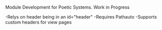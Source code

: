 Module Development for Poetic Systems. Work in Progress

-Relys on header being in an id="header"
-Requires Pathauto
-Supports custom headers for view pages
